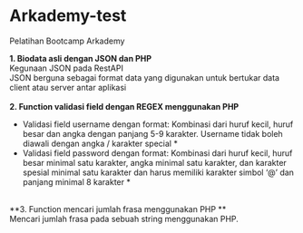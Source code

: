 # Arkademy-test
Pelatihan Bootcamp Arkademy

**1. Biodata asli dengan JSON dan PHP**<br>
Kegunaan JSON pada RestAPI<br>
JSON berguna sebagai format data yang digunakan untuk bertukar data client atau server antar aplikasi
<br>
<br>
**2. Function validasi field dengan REGEX menggunakan PHP**<br>
* Validasi field username dengan format: Kombinasi dari huruf kecil, huruf besar dan angka dengan panjang 5-9 karakter. Username tidak boleh diawali dengan angka / karakter special *<br>
* Validasi field password dengan format: Kombinasi dari huruf kecil, huruf besar minimal satu karakter, angka minimal satu karakter, dan karakter spesial minimal satu karakter dan harus memiliki karakter simbol ‘@’  dan panjang minimal 8 karakter *
<br> 
**3. Function mencari jumlah frasa menggunakan PHP **<br>
Mencari jumlah frasa pada sebuah string menggunakan PHP.
